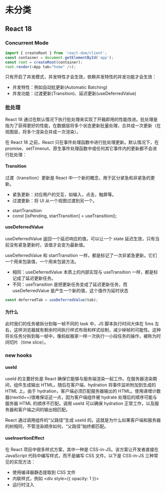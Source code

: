 # 未分类

## React 18

### Concurrent Mode

```ts
import { createRoot } from 'react-dom/client';
const container = document.getElementById('app');
const root = createRoot(container);
root.render(<App tab="home" />);
```

只有开启了并发模式，并发特性才会生效，依赖并发特性的并发功能才会生效：

- 并发特性：例如自动批更新(Automatic Batching)
- 并发功能：过渡更新(Transition)、延迟更新(useDeferredValue)

### 批处理

React 18 通过在默认情况下执行批处理来实现了开箱即用的性能改进。批处理是指为了获得更好的性能，在数据层将多个状态更新批量处理，合并成一次更新（在视图层，将多个渲染合并成一次渲染）。

在 React 18 之前，React 只在事件处理函数中进行批处理更新。默认情况下，在 promise、setTimeout、原生事件处理函数中或任何其它事件内的更新都不会进行批处理：

#### Transition

过渡（transition）更新是 React 中一个新的概念，用于区分紧急和非紧急的更新。

- 紧急更新：对应用户的交互，如输入，点击，触屏等。
- 过渡更新：将 UI 从一个视图过渡到另一个。

* startTransition
* const [isPending, startTransition] = useTransition();

#### useDeferredValue

useDeferredValue 返回一个延迟响应的值，可以让一个 state 延迟生效，只有当前没有紧急更新时，该值才会变为最新值。

useDeferredValue 和 startTransition 一样，都是标记了一次非紧急更新。它们一个用来包装值，一个用来包装方法。

- 相同：useDeferredValue 本质上的内部实现与 useTransition 一样，都是标记成了延迟更新任务。
- 不同：useTransition 是把更新任务变成了延迟更新任务，而 useDeferredValue 是产生一个新的值，这个值作为延时状态

```ts
const deferredTab = useDeferredValue(tab);
```

#### 为什么

此时我们的任务被拆分到每一帧不同的 task 中，JS 脚本执行时间大体在 5ms 左右，这样浏览器就有剩余时间执行样式布局和样式绘制，减少掉帧的可能性。这种将长任务分拆到每一帧中，像蚂蚁搬家一样一次执行一小段任务的操作，被称为时间切片（time slice）。

### new hooks

#### useId

useId 的主要好处是 React 确保它能够与服务端渲染一起工作。在服务器渲染期间，组件生成输出 HTML。随后在客户端，hydration 将事件监听附加到生成的 HTML 上。由于 hydration，客户端必须匹配服务器输出的 HTML。使用递增计数器(nextId++)很难保证这一点，因为客户端组件被 hydrate 处理后的顺序可能与服务器 HTML 的顺序不匹配。调用 useId 可以确保 hydration 正常工作，以及服务器和客户端之间的输出相匹配。

React 通过调用组件的“父路径”生成 useId 的。这就是为什么如果客户端和服务器的树相同，不管渲染顺序如何，“父路径”始终都匹配。

#### useInsertionEffect

在 React 项目中很多样式方案，其中一种是 CSS-in-JS。该方案让开发者直接在 JavaScript 代码中编写样式，而不是编写 CSS 文件。以下是 CSS-in-JS 三种常见的实现方法：

- 使用编译器静态提取到 CSS 文件
- 内联样式，例如 <div style={{ opacity: 1 }}>
- 运行时注入 <style> 标签

通常建议结合使用前两种方法（静态样式使用 CSS 文件，动态样式使用内联样式）来实现。不建议第三种方式有两个原因：

- 运行时注入会使浏览器频繁地重新计算样式
- 如果在 React 生命周期中某个错误的时机进行运行时注入，可能会非常慢

第一个问题无法解决，而 useInsertionEffect 就是用来解决第二个问题的。

定义：

```ts
useInsertionEffect(setup, dependencies?)
```

#### useSyncExternalStore

useSyncExternalStore 能够通过强制同步更新数据让 React 组件在并发模型下安全地有效地读取外部数据源。

定义：

```ts
const snapshot = useSyncExternalStore(subscribe, getSnapshot, getServerSnapshot?)
```

useSyncExternalStore 由 useMutableSource(#RFC 147) 演进而来，主要用来解决外部数据与 React 数据管理之间的撕裂(tear)问题。在 Concurrent Mode 下，React 一次渲染会分片执行，中间可能穿插优先级更高的更新。假如在高优先级的更新中改变了公共数据（比如 redux 中的数据），那之前低优先的渲染必须要重新开始执行，否则就会出现前后状态不一致的情况。

### New Suspense

在 React 16.6 中， Suspense 只支持了与 React.lazy() 一同使用以实现代码分割。如果 Suspense 只用来实现代码分割，那就真的有点"大材小用"了。React 的长期规划是让其支持获取代码、数据和资源（图片、字体和样式等）的场景，并在服务端渲染的场景中大放异彩。

v18 并没有改变 Suspense API 本身，而是改进了它的其语义并添加了一些新功能(#RFC 213)，包括了数据获取和服务端渲染场景的支持，以及在并发渲染下的新特性。

#### 数据获取

use

现在的规则是，只有启用了 use() 的数据源才会激活 Suspense 组件，Suspense 也无法检测在 Effect 或事件处理程序中获取数据的情况。

支持嵌套

#### Concurrent Mode with Suspense

### SSR with Suspense

它包含了两个方面的内容：更好的错误的恢复机制和更强大的流式渲染能力。

传统 SSR 的问题有：

- Fetch everything before Show anything: 必须已经为服务器上的组件准备好所有数据，然后才能把组件渲染为 HTML
- Load everything before Hydrate anything: 必须先加载客户端上所有组件的代码 ，然后才能开始对其中的组件进行水合
- Hydrate everything before Interact with anything: 必须等待所有的组件都水合完成后，然后才能与其中的组件进行交互

React 18 为 SSR 提供了两个主要功能：

- 可乱序的流式 HTML：可以在完全加载数据之前尽早地生成 HTML。它还允许控制生成页面部分 HTML 的优先级；
- 选择性水合：可让在完全加载 HTML 和 JavaScript 代码之前尽早开始水合应用程序。它还优先考虑为用户正在交互的部分补水，营造出一种即时补水的「错觉」。

## React 17 改动

### 修改事件委托对象。

在 React 17 中，React 将不再向 document 附加事件处理器。而会将事件处理器附加到渲染 React 树的根 DOM 容器中：

- 如果组件中使用 document.addEventListener(...) 手动添加了 DOM 监听，可能希望能捕获到所有 React 事件。在 React 16 或更早版本中，即使在 React 事件处理器中调用 e.stopPropagation()，创建的 DOM 监听仍会触发，这是因为原生事件已经处于 document 级别。
- v17 期望支持逐步升级 React 版本，通过允许在页面上使用两个版本的 React 的方式。因此需要解决事件监听问题：如果页面上有多个 React 版本，因为它们都将在顶层注册事件处理器，所以 e.stopPropagation()会变得无效（嵌套树结构中阻止了事件冒泡，但外部树依然能接收到它）

### 新的 JSX 转换

在浏览器中无法直接使用 JSX，所以大多数 React 开发者需依靠 Babel 来将 JSX 代码转换为 JavaScript。

```ts
import React from 'react';

function App() {
  return <h1>Hello World</h1>;
}
```

旧的 JSX 转换会将上述代码变成下面的代码：

```ts
import React from 'react';

function App() {
  return React.createElement('h1', null, 'Hello world');
}
```

新的 JSX 转换不会将 JSX 转换为 React.createElement，而是自动从 React 的 package 中引入新的入口函数并调用：

```ts
import { jsx as _jsx } from 'react/jsx-runtime';

function App() {
  return _jsx('h1', { children: 'Hello world' });
}
```

可见，这时候源代码无需引入 React 即可使用 JSX 了：

为啥呢？

- 减少 React 相关概念的学习：让开发者可以单独使用 JSX 而无需引入 React，不再需要在模板组件内引入一个完全没有使用到的变量了： import React from 'react'; 或 import { createElement } from 'react'；
- 编译时及运行时的性能优化：在一些场景下能够更好地做一些预编译的性能优化，同时 jsx 的实现也比 React.createElement 更加简洁高效

## Server-side rendering

服务端渲染。

React 16 重构了服务端渲染的实现，带来了更好的服务器端渲染体验。其 API 也有一些变化。

在服务端调用 renderToString() 方法将根组件渲染为字符串，然后将其写入响应：

服务端：

```ts
// using Express
import { renderToString } from "react-dom/server";
import MyPage from "./MyPage";
app.get("/", (req, res) => {
  res.write("<!DOCTYPE html><html><head><title>My Page</title></head><body>");
  res.write("<div id='content'>");
  res.write(renderToString(<MyPage/>));
  res.write("</div></body></html>");
  res.end();
});
```

在客户端调用 hydrate() 方法为 HTML 重新「注水」：

```ts
- import { render } from "react-dom";
+ import { hydrate } from "react-dom";

import MyPage from "./MyPage"
- render(
+ hydrate(
  <MyPage/>,
  document.getElementById("content")
);
```

React 16 后 render() 方法适用于客户端渲染，hydrate() 方法则为 SSR 场景服务

React 16 支持流式渲染，流式渲染的好处有：

- 更快的首次加载时间：流式 SSR 可以在服务端动态地生成和传输 HTML，而不需要等待整个页面渲染完成后再将其发送给客户端。这意味着用户可以更早地看到页面的内容，提供更好的首次加载时间和用户体验
- 更低的服务器资源消耗：流式 SSR 在渲染页面时可以边生成边传输，不需要在服务端等待整个页面渲染完成后再发送。这可以降低服务器的负载和资源消耗，使服务器能够更好地处理并发请求

要使用流式渲染，需要用到新的 API：

- 用 renderToNodeStream 替换 renderToString
- 用 renderToStaticNodeStream 替换 renderToStaticMarkup

```ts
import { renderToNodeStream } from "react-dom/server";
import MyPage from "./MyPage";

app.get("/", (req, res) => {
  res.write("<!DOCTYPE html><html><head><title>My Page</title></head><body>");
  res.write("<div id='content'>");
  const stream = renderToNodeStream(<MyPage/>);
  stream.pipe(res, { end: false });
  stream.on('end', () => {
    res.write("</div></body></html>");
    res.end();
  });
});
```

## StrictMode

StrictMode 会启用以下能力：

- 检查是否使用了已弃用的 API
- 组件将重新渲染一次，以查找由于非纯渲染而引起的错误

## Suspense

它让组件在加载异步数据（等待某些事件）的时候，可以延迟（暂停）渲染并显示兜底 UI。它是 React 雄心勃勃的并发渲染方案中的其中一个功能。

React.lazy 函数则可以让开发者像渲染常规组件一样处理动态引入（的组件），然后在 <Suspense /> 组件中渲染 lazy 组件，这样可以在使用等待加载 lazy 组件时做优雅降级：

```ts
import React, { Suspense, useState } from "react";
import StockTable from "./StockTable";
- import StockChart from "./StockChart";
+ const stockChartPromise = import("./StockChart");

+ const StockChart = React.lazy(() => stockChartPromise);

function App({ stocks }) {
  const [selectedStock, setSelectedStock] = useState(null);
  return (
-   <>
+   <Suspense fallback={<div>Loading...</div>}>
      <StockTable
        stocks={stocks}
        onSelect={selectedStock => setSelectedStock(selectedStock)}
      />
      {selectedStock && (
        <StockChart
          stock={selectedStock}
          onClose={() => setSelectedStock(null)}
        />
      )}
-   </>
+   </Suspense>
  );
}
```

在 React 16.6 中， Suspense 只支持了与 React.lazy() 一同使用以实现代码分割

## Profiler

- Profiler 包含两个方面的内容，<Profiler> 组件和 React 开发者工具中的 Profiler 面板。
  - <Profiler> 组件可以用于采集 React 组件树的渲染性能：
  - Profiler 面板则收集了所有组件的渲染耗时，可以找出 React 应用程序的性能瓶颈。

